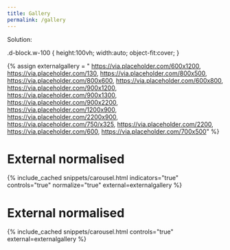 ```yaml
---
title: Gallery
permalink: /gallery
---
```



Solution:

.d-block.w-100 { height:100vh; width:auto; object-fit:cover; }

<style>

.chulapa-carousel {
  height: 75vh;
  object-fit:contain;
}

</style>

{% assign externalgallery = "
https://via.placeholder.com/600x1200,
https://via.placeholder.com/130,
https://via.placeholder.com/800x500,
https://via.placeholder.com/800x600,
https://via.placeholder.com/600x800,
https://via.placeholder.com/900x1200,
https://via.placeholder.com/900x1300,
https://via.placeholder.com/900x2200,
https://via.placeholder.com/1200x900,
https://via.placeholder.com/2200x900,
https://via.placeholder.com/750/x325,
https://via.placeholder.com/2200,
https://via.placeholder.com/600,
https://via.placeholder.com/700x500" %}

# External normalised 

{% include_cached snippets/carousel.html indicators="true" controls="true" normalize="true" external=externalgallery %}

# External normalised

{% include_cached snippets/carousel.html controls="true" external=externalgallery %}



